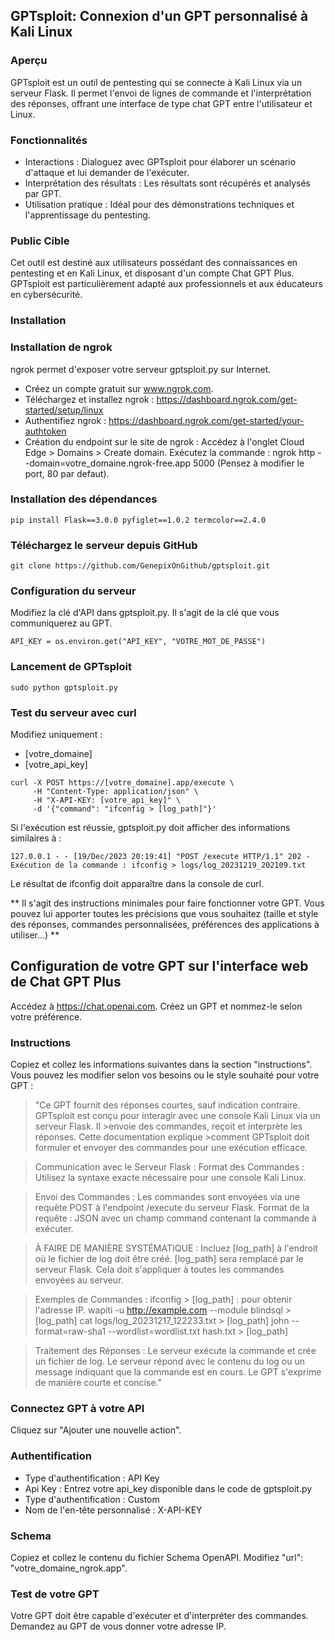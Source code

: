 ## GPTsploit: Connexion d'un GPT personnalisé à Kali Linux

### Aperçu
GPTsploit est un outil de pentesting qui se connecte à Kali Linux via un serveur Flask. Il permet l'envoi de lignes de commande et l'interprétation des réponses, offrant une interface de type chat GPT entre l'utilisateur et Linux.

### Fonctionnalités
* Interactions : Dialoguez avec GPTsploit pour élaborer un scénario d'attaque et lui demander de l'exécuter.
* Interprétation des résultats : Les résultats sont récupérés et analysés par GPT.
* Utilisation pratique : Idéal pour des démonstrations techniques et l'apprentissage du pentesting.

### Public Cible
Cet outil est destiné aux utilisateurs possédant des connaissances en pentesting et en Kali Linux, et disposant d'un compte Chat GPT Plus. GPTsploit est particulièrement adapté aux professionnels et aux éducateurs en cybersécurité.

### Installation
 
### Installation de ngrok
ngrok permet d'exposer votre serveur gptsploit.py sur Internet.
- Créez un compte gratuit sur www.ngrok.com.
- Téléchargez et installez ngrok : https://dashboard.ngrok.com/get-started/setup/linux
- Authentifiez ngrok : https://dashboard.ngrok.com/get-started/your-authtoken
- Création du endpoint sur le site de ngrok :
Accédez à l'onglet Cloud Edge > Domains > Create domain.
Exécutez la commande : ngrok http --domain=votre_domaine.ngrok-free.app 5000 (Pensez à modifier le port, 80 par defaut).

### Installation des dépendances
```
pip install Flask==3.0.0 pyfiglet==1.0.2 termcolor==2.4.0
```

### Téléchargez le serveur depuis GitHub
```
git clone https://github.com/GenepixOnGithub/gptsploit.git
```

### Configuration du serveur 
Modifiez la clé d'API dans gptsploit.py. Il s'agit de la clé que vous communiquerez au GPT.
```
API_KEY = os.environ.get("API_KEY", "VOTRE_MOT_DE_PASSE")
```

### Lancement de GPTsploit
```
sudo python gptsploit.py
```

### Test du serveur avec curl
Modifiez uniquement : 
- [votre_domaine]
- [votre_api_key]
```
curl -X POST https://[votre_domaine].app/execute \
     -H "Content-Type: application/json" \
     -H "X-API-KEY: [votre_api_key]" \
     -d '{"command": "ifconfig > [log_path]"}'
```

Si l'exécution est réussie, gptsploit.py doit afficher des informations similaires à :

```
127.0.0.1 - - [19/Dec/2023 20:19:41] "POST /execute HTTP/1.1" 202 -
Exécution de la commande : ifconfig > logs/log_20231219_202109.txt
```
Le résultat de ifconfig doit apparaître dans la console de curl.

** Il s'agit des instructions minimales pour faire fonctionner votre GPT. Vous pouvez lui apporter toutes les précisions que vous souhaitez (taille et style des réponses, commandes personnalisées, préférences des applications à utiliser...) **

## Configuration de votre GPT sur l'interface web de Chat GPT Plus
Accédez à https://chat.openai.com.
Créez un GPT et nommez-le selon votre préférence.

### Instructions
Copiez et collez les informations suivantes dans la section "instructions". Vous pouvez les modifier selon vos besoins ou le style souhaité pour votre GPT :

>"Ce GPT fournit des réponses courtes, sauf indication contraire.
>GPTsploit est conçu pour interagir avec une console Kali Linux via un serveur Flask. Il >envoie des commandes, reçoit et interprète les réponses. Cette documentation explique >comment GPTsploit doit formuler et envoyer des commandes pour une exécution efficace.

>Communication avec le Serveur Flask :
>Format des Commandes :
>Utilisez la syntaxe exacte nécessaire pour une console Kali Linux.

>Envoi des Commandes :
>Les commandes sont envoyées via une requête POST à l'endpoint /execute du serveur Flask.
>Format de la requête : JSON avec un champ command contenant la commande à exécuter.

>À FAIRE DE MANIÈRE SYSTÉMATIQUE :
>Incluez [log_path] à l'endroit où le fichier de log doit être créé.
>[log_path] sera remplacé par le serveur Flask.
>Cela doit s'appliquer à toutes les commandes envoyées au serveur.

>Exemples de Commandes :
>ifconfig > [log_path] : pour obtenir l'adresse IP.
>wapiti -u http://example.com --module blindsql > [log_path]
>cat logs/log_20231217_122233.txt > [log_path]
>john --format=raw-sha1 --wordlist=wordlist.txt hash.txt > [log_path]

>Traitement des Réponses :
>Le serveur exécute la commande et crée un fichier de log.
>Le serveur répond avec le contenu du log ou un message indiquant que la commande est en cours.
>Le GPT s'exprime de manière courte et concise."

### Connectez GPT à votre API
Cliquez sur "Ajouter une nouvelle action".

### Authentification
- Type d'authentification : API Key
- Api Key : Entrez votre api_key disponible dans le code de gptsploit.py
- Type d'authentification : Custom
- Nom de l'en-tête personnalisé : X-API-KEY

### Schema
Copiez et collez le contenu du fichier Schema OpenAPI.
Modifiez "url": "votre_domaine_ngrok.app".

### Test de votre GPT
Votre GPT doit être capable d'exécuter et d'interpréter des commandes. Demandez au GPT de vous donner votre adresse IP.